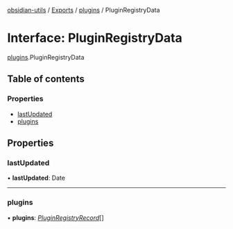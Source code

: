 [obsidian-utils](../README.md) / [Exports](../modules.md) / [plugins](../modules/plugins.md) / PluginRegistryData

# Interface: PluginRegistryData

[plugins](../modules/plugins.md).PluginRegistryData

## Table of contents

### Properties

- [lastUpdated](plugins.pluginregistrydata.md#lastupdated)
- [plugins](plugins.pluginregistrydata.md#plugins)

## Properties

### lastUpdated

• **lastUpdated**: Date

___

### plugins

• **plugins**: [*PluginRegistryRecord*](plugins_registry.pluginregistryrecord.md)[]
